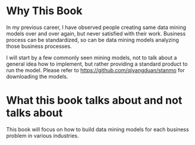 Why This Book
=======

In my previous career, I have observed people creating same data mining models over and over again, but never satisfied with their work.
Business process can be standardized, so can be data mining models analyzing those business processes.

I will start by a few commonly seen mining models, not to talk about a general idea how to implement, but rather providing a standard product to run the model. Please refer to https://github.com/qiyangduan/stanmo for downloading the models.


# What this book talks about and not talks about
This book will focus on how to build data mining models for each business problem in various industries.







